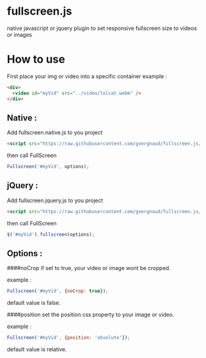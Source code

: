 fullscreen.js
=============

native javascript or jquery plugin to set responsive fullscreen size to videos or images

How to use
=========

First place your img or video into a specific container
example :

```html
<div>
  <video id="myVid" src="../video/lolcat.webm" />
</div>
```

## Native :
Add fullscreen.native.js to you project 

```html
<script src="https://raw.githubusercontent.com/gvergnaud/fullscreen.js/master/fullscreen.native.js"></script>
```
then call FullScreen

```js
Fullscreen('#myVid', options);
```
## jQuery :
Add fullscreen.jquery.js to you project 

```html
<script src="https://raw.githubusercontent.com/gvergnaud/fullscreen.js/master/fullscreen.jquery.js"></script>
```

then call FullScreen
```js
$('#myVid').fullscreen(options);
```
## Options :

####noCrop
if set to true, your video or image wont be cropped. 

example :
```js
Fullscreen('#myVid', {noCrop: true});
```
default value is false.

####position
set the position css property to your image or video.

example :
```js
Fullscreen('#myVid', {position: 'absolute'});
```
default value is relative.
